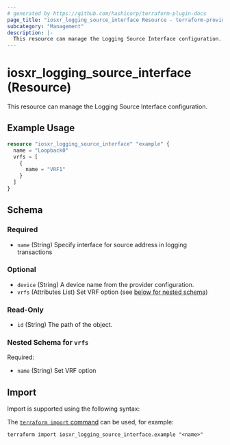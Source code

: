 ```yaml
---
# generated by https://github.com/hashicorp/terraform-plugin-docs
page_title: "iosxr_logging_source_interface Resource - terraform-provider-iosxr"
subcategory: "Management"
description: |-
  This resource can manage the Logging Source Interface configuration.
---
```


# iosxr_logging_source_interface (Resource)

This resource can manage the Logging Source Interface configuration.

## Example Usage

```terraform
resource "iosxr_logging_source_interface" "example" {
  name = "Loopback0"
  vrfs = [
    {
      name = "VRF1"
    }
  ]
}
```

<!-- schema generated by tfplugindocs -->
## Schema

### Required

- `name` (String) Specify interface for source address in logging transactions

### Optional

- `device` (String) A device name from the provider configuration.
- `vrfs` (Attributes List) Set VRF option (see [below for nested schema](#nestedatt--vrfs))

### Read-Only

- `id` (String) The path of the object.

<a id="nestedatt--vrfs"></a>
### Nested Schema for `vrfs`

Required:

- `name` (String) Set VRF option

## Import

Import is supported using the following syntax:

The [`terraform import` command](https://developer.hashicorp.com/terraform/cli/commands/import) can be used, for example:

```shell
terraform import iosxr_logging_source_interface.example "<name>"
```
